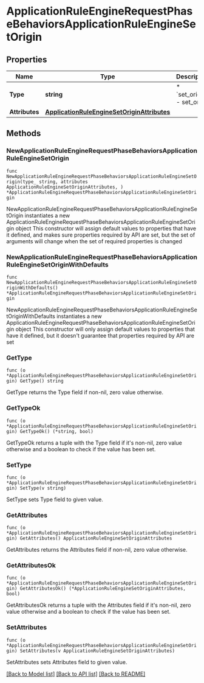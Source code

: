 # ApplicationRuleEngineRequestPhaseBehaviorsApplicationRuleEngineSetOrigin

## Properties

Name | Type | Description | Notes
------------ | ------------- | ------------- | -------------
**Type** | **string** | * &#x60;set_origin&#x60; - set_origin | 
**Attributes** | [**ApplicationRuleEngineSetOriginAttributes**](ApplicationRuleEngineSetOriginAttributes.md) |  | 

## Methods

### NewApplicationRuleEngineRequestPhaseBehaviorsApplicationRuleEngineSetOrigin

`func NewApplicationRuleEngineRequestPhaseBehaviorsApplicationRuleEngineSetOrigin(type_ string, attributes ApplicationRuleEngineSetOriginAttributes, ) *ApplicationRuleEngineRequestPhaseBehaviorsApplicationRuleEngineSetOrigin`

NewApplicationRuleEngineRequestPhaseBehaviorsApplicationRuleEngineSetOrigin instantiates a new ApplicationRuleEngineRequestPhaseBehaviorsApplicationRuleEngineSetOrigin object
This constructor will assign default values to properties that have it defined,
and makes sure properties required by API are set, but the set of arguments
will change when the set of required properties is changed

### NewApplicationRuleEngineRequestPhaseBehaviorsApplicationRuleEngineSetOriginWithDefaults

`func NewApplicationRuleEngineRequestPhaseBehaviorsApplicationRuleEngineSetOriginWithDefaults() *ApplicationRuleEngineRequestPhaseBehaviorsApplicationRuleEngineSetOrigin`

NewApplicationRuleEngineRequestPhaseBehaviorsApplicationRuleEngineSetOriginWithDefaults instantiates a new ApplicationRuleEngineRequestPhaseBehaviorsApplicationRuleEngineSetOrigin object
This constructor will only assign default values to properties that have it defined,
but it doesn't guarantee that properties required by API are set

### GetType

`func (o *ApplicationRuleEngineRequestPhaseBehaviorsApplicationRuleEngineSetOrigin) GetType() string`

GetType returns the Type field if non-nil, zero value otherwise.

### GetTypeOk

`func (o *ApplicationRuleEngineRequestPhaseBehaviorsApplicationRuleEngineSetOrigin) GetTypeOk() (*string, bool)`

GetTypeOk returns a tuple with the Type field if it's non-nil, zero value otherwise
and a boolean to check if the value has been set.

### SetType

`func (o *ApplicationRuleEngineRequestPhaseBehaviorsApplicationRuleEngineSetOrigin) SetType(v string)`

SetType sets Type field to given value.


### GetAttributes

`func (o *ApplicationRuleEngineRequestPhaseBehaviorsApplicationRuleEngineSetOrigin) GetAttributes() ApplicationRuleEngineSetOriginAttributes`

GetAttributes returns the Attributes field if non-nil, zero value otherwise.

### GetAttributesOk

`func (o *ApplicationRuleEngineRequestPhaseBehaviorsApplicationRuleEngineSetOrigin) GetAttributesOk() (*ApplicationRuleEngineSetOriginAttributes, bool)`

GetAttributesOk returns a tuple with the Attributes field if it's non-nil, zero value otherwise
and a boolean to check if the value has been set.

### SetAttributes

`func (o *ApplicationRuleEngineRequestPhaseBehaviorsApplicationRuleEngineSetOrigin) SetAttributes(v ApplicationRuleEngineSetOriginAttributes)`

SetAttributes sets Attributes field to given value.



[[Back to Model list]](../README.md#documentation-for-models) [[Back to API list]](../README.md#documentation-for-api-endpoints) [[Back to README]](../README.md)


